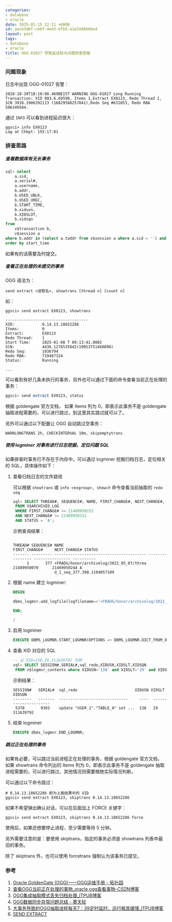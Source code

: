 ```yaml
---
categories:
- database
- oracle
date: 2025-01-15 22:11 +0800
id: aacb3d6f-ce6f-4ee5-bfb5-a1e310666be4
layout: post
tags:
- database
- oracle
title: OGG-01027 导致延迟较大问题排查思路
---
```


### 问题现象

日志中出现 OGG-01027 告警：

```
2020-10-30T18:10:08.469BEIST WARNING OGG-01027 Long Running Transaction: XID 993.6.69598, Items 1,Extract EX0123, Redo Thread 1, SCN 3918.1906392113 (16829588257841),Redo Seq #631053, Redo RBA 506349584.
```

通过 `INFO` 可以看到进程延迟很大：

```
ggsci> info EX0123
Lag at Chkpt: 155:17:01
```



### 排查思路

##### 查看数据库有无长事务

```sql
sql> select
	a.sid,
	a.serial#,
	a.username,
	b.addr,
	b.USED_UBLK,
	b.USED_UREC,
	b.START_TIME,
	b.xidusn,
	b.XIDSLOT, 
	b.xidsqn
from
	v$transaction b, 
	v$session a
where b.addr in (select a.taddr from v$session a where a.sid = '') and b.addr=a.taddr 
order by start_time
```

如果有的话需要及时提交。



##### 查看正在处理的未提交的事务

OGG 语法为：

```
send extract <进程名>, showtrans [thread n] [count n]
```

如：

```
ggsci> send extract EX0123, showtrans

------------------------------------
XID:			0.14.13.18652286
Items:			0
Extract:		EX0123
Redo Thread:	1
Start Time:		2025-01-08 T 09:13:41.0002
SCN:		    4436.1276535842(19053751460898)
Redo Seq:		1036794
Redo RBA:		719467324
Status:			Running 

...
```

可以看到有好几条未执行的事务，另外也可以通过下面的命令查看当前正在处理的事务：

```sql
ggsci> send extract EX0123, status
```

根据 goldengate 官方文档， 如果 Items 列为 0，即表示此事务不是 goldengate 抽取进程需要的，可以进行跳过，到这里其实跳过就可以了。

另外可以通过以下配置让 OGG 自动跳过空事务：

```
WARNLONGTRANS 2h, CHECKINTERVAL 10m, skipemptytrans
```



##### 使用 logminer 对事务进行日志挖掘，定位问题 SQL

如果排查时事务已不存在于内存中，可以通过 logminer 挖掘归档日志，定位相关的 SQL，具体操作如下：

1. 查看归档日志的文件路径

   可以根据 `showtrans` 或 `info <exgroup>, showch` 命令查看当前抽取的 `redo seq`

   ```sql
   sql> SELECT THREAD#, SEQUENCE#, NAME, FIRST_CHANGE#, NEXT_CHANGE#, STATUS
   	FROM V$ARCHIVED_LOG
   	WHERE FIRST_CHANGE# <= 21489950152
   	AND NEXT_CHANGE# >= 21489950152
   	AND STATUS = 'A';
   ```

   示例查询结果：

   ```
   
   THREAD# SEQUENCE# NAME                                        FIRST_CHANGE#     NEXT_CHANGE# STATUS
   ------- --------- ---------------------------------------- ---------------- ---------------- ----------
         1       377 +FRADG/honor/archivelog/2022_05_07/threa      21489950070      21489950244 A
                     d_1_seq_377.390.1104057109
   ```

2. 根据 name 建立 logminer:

   ```sql
   BEGIN
   
   dbms_logmnr.add_logfile(logfilename=>'+FRADG/honor/archivelog/2022_05_07/thread_1_seq_377.390.1104057109',options=>dbms_logmnr.NEW);
   
   END;
   
   /
   ```

3. 启用 logminer

   ```sql
   EXECUTE DBMS_LOGMNR.START_LOGMNR(OPTIONS => DBMS_LOGMNR.DICT_FROM_ONLINE_CATALOG);
   ```

4. 查看 XID  对应的 SQL

   ```sql
   -- 以 XID=138.29.311639792 为例
   sql> SELECT SESSION#,SERIAL#,sql_redo,XIDUSN,XIDSLT,XIDSQN  
   	FROM v$logmnr_contents where XIDUSN='138' and XIDSLT='29' and XIDSQN='311639792';
   ```

   示例结果：

   ```
   SESSION#   SERIAL#  sql_redo  					    XIDUSN XIDSLT  XIDSQN
   --------   -------  ------------------------------ 	  ----  ------  ----------------
    5378       9303    update "USER_1"."TABLE_A" set ...  138   29     311639792
   ```

5. 结束 logminer

   ```sql
   EXECUTE dbms_logmnr.END_LOGMNR;  
   ```

   

##### 跳过正在处理的事务

如果有必要，可以跳过当前进程正在处理的事务，根据 goldengate 官方文档， 如果 showtrans 命令列出的 Items 列为 0，即表示此事务不是 goldengate 抽取进程需要的，可以进行跳过，其他情况则需要根绝实际情况判断。

可以通过以下命令跳过：

```
# 0.14.13.18652286 即为上面结果中的 XID
ggsci> send extract EX0123, skiptrans 0.14.13.18652286
```

如果不希望弹出确认对话，可以在后面加上 FORCE 关键字：

```
ggsci> send extract EX0123, skiptrans 0.14.13.18652286 force
```

使用后，如果还想要停止进程，至少需要等待 5 分钟。

另外需要注意的是：要使用 skiptrans，指定的事务必须是 showtrans 列表中最旧的事务。

除了 skiptrans 外，也可以使用 forcetrans 强制认为该事务已提交。



### 参考

1. [Oracle GoldenGate (OGG)——OGG运维手册 - 拓扑园](https://www.topunix.com/post-607.html "Oracle GoldenGate (OGG)——OGG运维手册 - 拓扑园")
2. [查看OGG当前正在处理的事物_oracle ogg查看事物-CSDN博客](https://blog.csdn.net/weixin_44524950/article/details/86483585 "查看OGG当前正在处理的事物_oracle ogg查看事物-CSDN博客")
3. [OGG集成抽取模式丢失归档处理_ITPUB博客](https://blog.itpub.net/31439444/viewspace-2892888/ "OGG集成抽取模式丢失归档处理_ITPUB博客")
4. [OGG数据同步异常问题总结 - 墨天轮](https://www.modb.pro/db/40810 "OGG数据同步异常问题总结 - 墨天轮")
5. [大事务导致的OGG抽取进程每天7：39定时延时，运行极其缓慢_ITPUB博客](https://blog.itpub.net/69996316/viewspace-2936710/ "大事务导致的OGG抽取进程每天7：39定时延时，运行极其缓慢_ITPUB博客")
6. [SEND EXTRACT](https://docs.oracle.com/en/middleware/goldengate/core/19.1/gclir/send-extract.html "SEND EXTRACT")